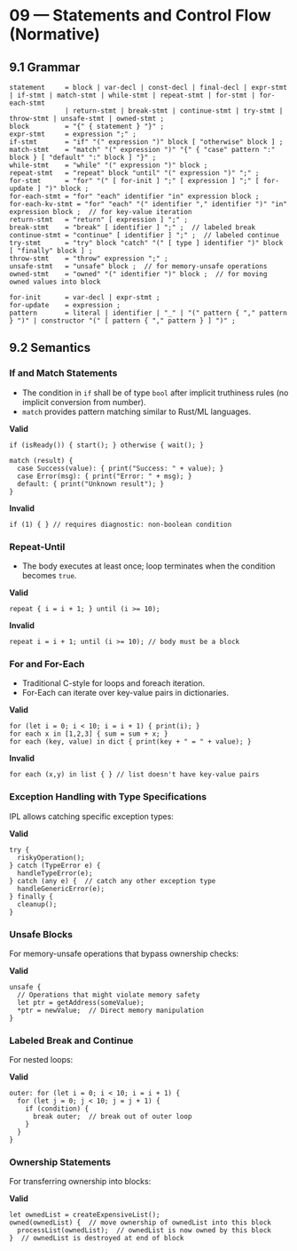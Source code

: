 # 09 — Statements and Control Flow (Normative)

## 9.1 Grammar
```
statement     = block | var-decl | const-decl | final-decl | expr-stmt | if-stmt | match-stmt | while-stmt | repeat-stmt | for-stmt | for-each-stmt
              | return-stmt | break-stmt | continue-stmt | try-stmt | throw-stmt | unsafe-stmt | owned-stmt ;
block         = "{" { statement } "}" ;
expr-stmt     = expression ";" ;
if-stmt       = "if" "(" expression ")" block [ "otherwise" block ] ;
match-stmt    = "match" "(" expression ")" "{" { "case" pattern ":" block } [ "default" ":" block ] "}" ;
while-stmt    = "while" "(" expression ")" block ;
repeat-stmt   = "repeat" block "until" "(" expression ")" ";" ;
for-stmt      = "for" "(" [ for-init ] ";" [ expression ] ";" [ for-update ] ")" block ;
for-each-stmt = "for" "each" identifier "in" expression block ;
for-each-kv-stmt = "for" "each" "(" identifier "," identifier ")" "in" expression block ;  // for key-value iteration
return-stmt   = "return" [ expression ] ";" ;
break-stmt    = "break" [ identifier ] ";" ;  // labeled break
continue-stmt = "continue" [ identifier ] ";" ;  // labeled continue
try-stmt      = "try" block "catch" "(" [ type ] identifier ")" block [ "finally" block ] ;
throw-stmt    = "throw" expression ";" ;
unsafe-stmt   = "unsafe" block ;  // for memory-unsafe operations
owned-stmt    = "owned" "(" identifier ")" block ;  // for moving owned values into block

for-init      = var-decl | expr-stmt ;
for-update    = expression ;
pattern       = literal | identifier | "_" | "(" pattern { "," pattern } ")" | constructor "(" [ pattern { "," pattern } ] ")" ;
```

## 9.2 Semantics

### If and Match Statements
- The condition in `if` shall be of type `bool` after implicit truthiness rules (no implicit conversion from number).
- `match` provides pattern matching similar to Rust/ML languages.

**Valid**
```ipl
if (isReady()) { start(); } otherwise { wait(); }

match (result) {
  case Success(value): { print("Success: " + value); }
  case Error(msg): { print("Error: " + msg); }
  default: { print("Unknown result"); }
}
```
**Invalid**
```ipl
if (1) { } // requires diagnostic: non-boolean condition
```

### Repeat‑Until
- The body executes at least once; loop terminates when the condition becomes `true`.

**Valid**
```ipl
repeat { i = i + 1; } until (i >= 10);
```
**Invalid**
```ipl
repeat i = i + 1; until (i >= 10); // body must be a block
```

### For and For-Each
- Traditional C-style for loops and foreach iteration.
- For-Each can iterate over key-value pairs in dictionaries.

**Valid**
```ipl
for (let i = 0; i < 10; i = i + 1) { print(i); }
for each x in [1,2,3] { sum = sum + x; }
for each (key, value) in dict { print(key + " = " + value); }
```
**Invalid**
```ipl
for each (x,y) in list { } // list doesn't have key-value pairs
```

### Exception Handling with Type Specifications
IPL allows catching specific exception types:

**Valid**
```ipl
try {
  riskyOperation();
} catch (TypeError e) {
  handleTypeError(e);
} catch (any e) {  // catch any other exception type
  handleGenericError(e);
} finally {
  cleanup();
}
```

### Unsafe Blocks
For memory-unsafe operations that bypass ownership checks:

**Valid**
```ipl
unsafe {
  // Operations that might violate memory safety
  let ptr = getAddress(someValue);
  *ptr = newValue;  // Direct memory manipulation
}
```

### Labeled Break and Continue
For nested loops:

**Valid**
```ipl
outer: for (let i = 0; i < 10; i = i + 1) {
  for (let j = 0; j < 10; j = j + 1) {
    if (condition) {
      break outer;  // break out of outer loop
    }
  }
}
```

### Ownership Statements
For transferring ownership into blocks:

**Valid**
```ipl
let ownedList = createExpensiveList();
owned(ownedList) {  // move ownership of ownedList into this block
  processList(ownedList);  // ownedList is now owned by this block
}  // ownedList is destroyed at end of block
```
